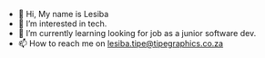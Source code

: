 - 👋 Hi, My name is Lesiba
- 👀 I’m interested in tech.
- 🌱 I’m currently learning looking for job as a junior software dev.
- 📫 How to reach me on lesiba.tipe@tipegraphics.co.za

<!---
Lesiba-Tipe/Lesiba-Tipe is a ✨ special ✨ repository because its `README.md` (this file) appears on your GitHub profile.
You can click the Preview link to take a look at your changes.
--->
